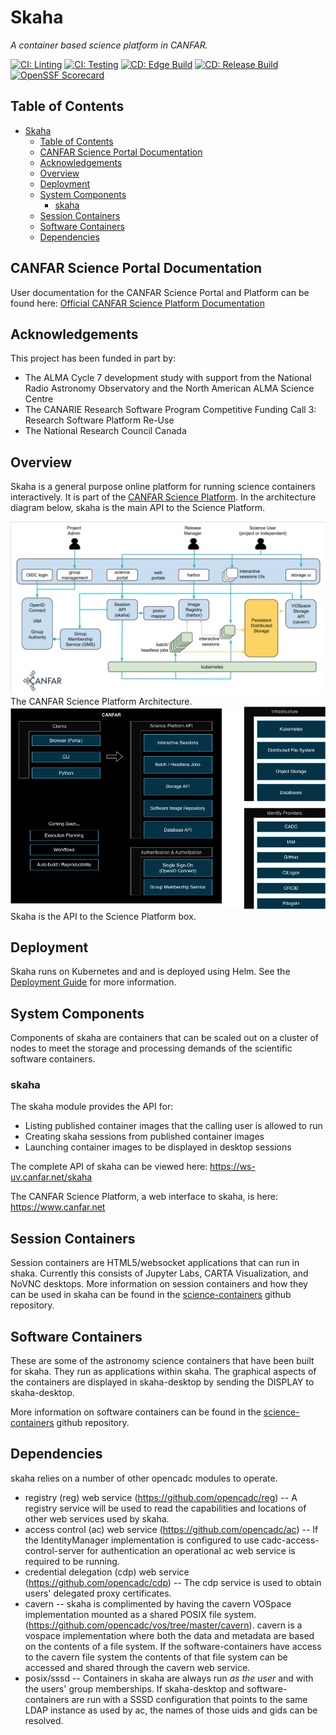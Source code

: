 # Skaha

*A container based science platform in CANFAR.*


[![CI: Linting](https://github.com/opencadc/science-platform/actions/workflows/ci.linting.yml/badge.svg)](https://github.com/opencadc/science-platform/actions/workflows/ci.linting.yml)
[![CI: Testing](https://github.com/opencadc/science-platform/actions/workflows/ci.testing.yml/badge.svg)](https://github.com/opencadc/science-platform/actions/workflows/ci.testing.yml)
[![CD: Edge Build](https://github.com/opencadc/science-platform/actions/workflows/cd.edge.build.yml/badge.svg)](https://github.com/opencadc/science-platform/actions/workflows/cd.edge.build.yml)
[![CD: Release Build](https://github.com/opencadc/science-platform/actions/workflows/cd.release.build.yml/badge.svg)](https://github.com/opencadc/science-platform/actions/workflows/cd.release.build.yml)
[![OpenSSF Scorecard](https://api.scorecard.dev/projects/github.com/opencadc/science-platform/badge)](https://scorecard.dev/viewer/?uri=github.com/opencadc/science-platform)
## Table of Contents
- [Skaha](#skaha)
  - [Table of Contents](#table-of-contents)
  - [CANFAR Science Portal Documentation](#canfar-science-portal-documentation)
  - [Acknowledgements](#acknowledgements)
  - [Overview](#overview)
  - [Deployment](#deployment)
  - [System Components](#system-components)
    - [skaha](#skaha-1)
  - [Session Containers](#session-containers)
  - [Software Containers](#software-containers)
  - [Dependencies](#dependencies)

## CANFAR Science Portal Documentation

User documentation for the CANFAR Science Portal and Platform can be found here:  [Official CANFAR Science Platform Documentation](https://www.opencadc.org/science-containers/)

## Acknowledgements
This project has been funded in part by:
- The ALMA Cycle 7 development study with support from the National Radio Astronomy Observatory and the North American ALMA Science Centre
- The CANARIE Research Software Program Competitive Funding Call 3: Research Software Platform Re-Use
- The National Research Council Canada

## Overview

Skaha is a general purpose online platform for running science containers interactively.  It is part of the [CANFAR Science Platform](https://canfar.net).  In the architecture diagram below, skaha is the main API to the Science Platform.

![science-platform-architecture](docs/images/canfar-architecture-2024-04-08.png)
The CANFAR Science Platform Architecture.
![canfar-architecture](docs/images/canfar-architecture-1.0.png)
Skaha is the API to the Science Platform box.

## Deployment

Skaha runs on Kubernetes and and is deployed using Helm. See the [Deployment Guide](./deployment/helm/README.md) for more information.

## System Components

Components of skaha are containers that can be scaled out on a cluster of nodes to meet the storage and processing demands of the scientific software containers.

### skaha
The skaha module provides the API for:
- Listing published container images that the calling user is allowed to run
- Creating skaha sessions from published container images
- Launching container images to be displayed in desktop sessions

The complete API of skaha can be viewed here: https://ws-uv.canfar.net/skaha

The CANFAR Science Platform, a web interface to skaha, is here: https://www.canfar.net

## Session Containers

Session containers are HTML5/websocket applications that can run in shaka.  Currently this consists of Jupyter Labs, CARTA Visualization, and NoVNC desktops.  More information on session containers and how they can be used in skaha can be found in the [science-containers](https://github.com/opencadc/science-containers/blob/main/containers) github repository.

## Software Containers

These are some of the astronomy science containers that have been built for skaha.  They run as applications within skaha.  The graphical aspects of the containers are displayed in skaha-desktop by sending the DISPLAY to skaha-desktop.

More information on software containers can be found in the [science-containers](https://github.com/opencadc/science-containers/blob/main/containers) github repository.

## Dependencies

skaha relies on a number of other opencadc modules to operate.
* registry (reg) web service (https://github.com/opencadc/reg) -- A registry service will be used to read the capabilities and locations of other web services used by skaha.
* access control (ac) web service (https://github.com/opencadc/ac) -- If the IdentityManager implementation is configured to use cadc-access-control-server for authentication an operational ac web service is required to be running.
* credential delegation (cdp) web service (https://github.com/opencadc/cdp) -- The cdp service is used to obtain users' delegated proxy certificates.
* cavern -- skaha is complimented by having the cavern VOSpace implementation mounted as a shared POSIX file system.  (https://github.com/opencadc/vos/tree/master/cavern).  cavern is a vospace implementation where both the data and metadata are based on the contents of a file system.  If the software-containers have access to the cavern file system the contents of that file system can be accessed and shared through the cavern web service.
* posix/sssd -- Containers in skaha are always run _as the user_ and with the users' group memberships.  If skaha-desktop and software-containers are run with a SSSD configuration that points to the same LDAP instance as used by ac, the names of those uids and gids can be resolved.
